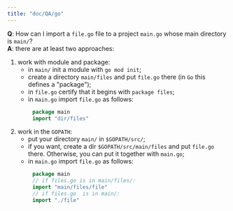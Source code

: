 ```yaml
---
title: "doc/QA/go"
---
```


**Q**: How can I import a `file.go` file to a project `main.go` whose main directory is `main/`? <br>
**A**: there are at least two approaches:

1. work with module and package:
    * in `main/` init a module with `go mod init`;
    * create a directory `main/files` and put `file.go` there (in `Go` this defines a "package");
    * in `file.go` certify that it begins with `package files`;
    * in `main.go` import `file.go` as follows:
```go
        package main
        import "dir/files"
```
2. work in the `GOPATH`:
    * put your directory `main/` in `$GOPATH/src/`;
    * if you want, create a dir `$GOPATH/src/main/files` and put `file.go` there. Otherwise, you can put it
      together with `main.go`;
    * in `main.go` import `file.go` as follows:
```go
        package main
        // if files.go is in main/files/:
        import "main/files/file"
        // if files.go  is in main/:
        import "./file"
```
        

